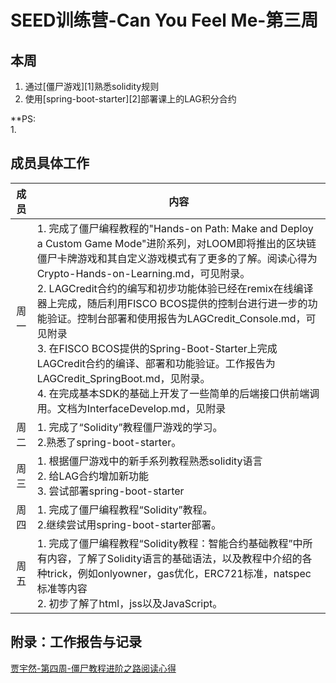# SEED训练营-Can You Feel Me-第三周
## 本周
1. 通过[僵尸游戏][1]熟悉solidity规则 
1. 使用[spring-boot-starter][2]部署课上的LAG积分合约

**PS:<br/>1. 

## 成员具体工作
成员|内容
:----:|---
周一|1. 完成了僵尸编程教程的"Hands-on Path: Make and Deploy a Custom Game Mode"进阶系列，对LOOM即将推出的区块链僵尸卡牌游戏和其自定义游戏模式有了更多的了解。阅读心得为Crypto-Hands-on-Learning.md，可见附录。<br /> 2. LAGCredit合约的编写和初步功能体验已经在remix在线编译器上完成，随后利用FISCO BCOS提供的控制台进行进一步的功能验证。控制台部署和使用报告为LAGCredit_Console.md，可见附录<br /> 3. 在FISCO BCOS提供的Spring-Boot-Starter上完成LAGCredit合约的编译、部署和功能验证。工作报告为LAGCredit_SpringBoot.md，见附录。<br /> 4. 在完成基本SDK的基础上开发了一些简单的后端接口供前端调用。文档为InterfaceDevelop.md，见附录<br />
周二|1. 完成了“Solidity”教程僵尸游戏的学习。<br />2.熟悉了spring-boot-starter。
周三|1. 根据僵尸游戏中的新手系列教程熟悉solidity语言<br/>2. 给LAG合约增加新功能<br />3. 尝试部署spring-boot-starter
周四|1. 完成了僵尸编程教程“Solidity”教程。<br />2.继续尝试用spring-boot-starter部署。                                                       
周五|1. 完成了僵尸编程教程“Solidity教程：智能合约基础教程”中所有内容，了解了Solidity语言的基础语法，以及教程中介绍的各种trick，例如onlyowner，gas优化，ERC721标准，natspec标准等内容<br/>2. 初步了解了html，jss以及JavaScript。

## 附录：工作报告与记录
[贾宇然-第四周-僵尸教程进阶之路阅读心得](https://github.com/bisco-fcos/webank/blob/master/day4/%E8%B4%BE%E5%AE%87%E7%84%B6/Crypto-Hands-on-Learning.md)<br />

